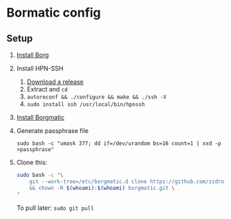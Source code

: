 # Bormatic config

## Setup

1. [Install Borg](https://borgbackup.readthedocs.io/en/stable/installation.html)
2. Install HPN-SSH
    1. [Download a release](https://github.com/rapier1/openssh-portable/releases)
    2. Extract and `cd`
    3. `autoreconf && ./configure && make && ./ssh -V`
    4. `sudo install ssh /usr/local/bin/hpnssh`
3. [Install Borgmatic](https://torsion.org/borgmatic/docs/how-to/set-up-backups/#installation)
4. Generate passphrase file

    `sudo bash -c "umask 377; dd if=/dev/urandom bs=16 count=1 | xxd -p >passphrase"`

5. Clone this:
    ```sh
    sudo bash -c "\
        git --work-tree=/etc/borgmatic.d clone https://github.com/zzdroide/borgmatic borgmatic.git \
        && chown -R $(whoami):$(whoami) borgmatic.git \
    "
    ```
    To pull later: `sudo git pull`
